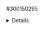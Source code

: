    #300150295

   <details> 
     
   ''' powershell
   Success Restart Needed Exit Code      Feature Result
   ------- -------------- ---------      --------------
   True    No             Success        {Active Directory Domain Services, Group P...
   '''
   <details> 

 # 🖥️ Installation et Configuration Active Directory - Windows Server 2022

## 🌟 Informations Générales du Domaine

| Propriété | Valeur |
|-----------|--------|
| **Nom du Domaine** | `DC300150295-00.local` |
| **Nom NetBIOS** | `DC300150295-00` |
| **Mode Domaine** | Windows2016Domain |
| **Mode Forêt** | Windows2016Forest |
| **Contrôleur de Domaine Principal (PDC)** | `DC300150295.DC300150295-00.local` |
| **Global Catalog** | `DC300150295.DC300150295-00.local` |

---

## 🛠️ Services et Statut

- **Service AD DS (NTDS)** : ✅ Running  
- **DNS intégré** : Oui  
- **IP statique du serveur** : 10.7.236.229  
- **DNS configuré sur lui-même** : 10.7.236.229  

---

## 📂 Conteneurs et OU par défaut

<details>
<summary>Cliquer pour voir les conteneurs et OUs</summary>

- **UsersContainer** : `CN=Users,DC=DC300150295-00,DC=local`  
- **ComputersContainer** : `CN=Computers,DC=DC300150295-00,DC=local`  
- **DomainControllersContainer** : `OU=Domain Controllers,DC=DC300150295-00,DC=local`  
- **SystemContainer** : `CN=System,DC=DC300150295-00,DC=local`  
- **LostAndFoundContainer** : `CN=LostAndFound,DC=DC300150295-00,DC=local`  
- **QuotasContainer** : `CN=NTDS Quotas,DC=DC300150295-00,DC=local`  

</details>

---

## 🌳 Application Partitions

<details>
<summary>Cliquer pour voir les partitions</summary>

- `DC=ForestDnsZones,DC=DC300150295-00,DC=local`  
- `DC=DomainDnsZones,DC=DC300150295-00,DC=local`  

</details>

---

## ⚡ Informations Avancées

<details>
<summary>Cliquer pour voir plus de détails</summary>

- **Infrastructure Master** : `DC300150295.DC300150295-00.local`  
- **RID Master** : `DC300150295.DC300150295-00.local`  
- **Schema Master** : `DC300150295.DC300150295-00.local`  
- **Domain Naming Master** : `DC300150295.DC300150295-00.local`  
- **Global Catalogs** : `DC300150295.DC300150295-00.local`  
- **Sites** : `Default-First-Site-Name`  

</details>

---

> 

